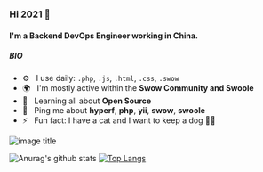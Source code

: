 <!--
**Codingheping/Codingheping** is a ✨ _special_ ✨ repository because its `README.md` (this file) appears on your GitHub profile.

- ⚙️&nbsp;&nbsp; I use daily: `.php`, `.js`, `.html`, `.css`, `.swow`
- 🌍&nbsp;&nbsp; I'm mostly active within the **Swow Community and Swoole**
- 📘&nbsp;&nbsp; I wrote the **[Introduction to Bash Scripting](https://github.com/bobbyiliev/introduction-to-bash-scripting)** opensource eBook
- 🌱&nbsp;&nbsp; Learning all about **Open Source**
- 💬&nbsp;&nbsp; Ping me about **hyperf**, **php**, **yii**, **swow**, **swoole**
- ⚡️&nbsp;&nbsp; Fun fact: I have a cat and I want to keep a dog 🐶🐱‍💻

- 🔭 I’m currently working on ...
- 🌱 I’m currently learning ...
- 👯 I’m looking to collaborate on ...
- 🤔 I’m looking for help with ...
- 💬 Ask me about ...
- 📫 How to reach me: ...
- 😄 Pronouns: ...
- ⚡ Fun fact: ...
[![Github Stats By Anurag](https://github-readme-stats.vercel.app/api?username=codingheping&show_icons=true&title_color=62BFAD&icon_color=79ff97&text_color=F7F8E8&bg_color=151515)](https://github.com/anuraghazra/github-readme-stats)
-->

### Hi 2021 👋

#### I'm a Backend DevOps Engineer working in China.

##### BIO

- ⚙️&nbsp;&nbsp; I use daily: `.php`, `.js`, `.html`, `.css`, `.swow`
- 🌍&nbsp;&nbsp; I'm mostly active within the **Swow Community and Swoole**
- 🌱&nbsp;&nbsp; Learning all about **Open Source**
- 💬&nbsp;&nbsp; Ping me about **hyperf**, **php**, **yii**, **swow**, **swoole**
- ⚡️&nbsp;&nbsp; Fun fact: I have a cat and I want to keep a dog 🐶🐱‍

![image title](https://rushter.com/counter.svg)

![Anurag's github stats](https://github-readme-stats.vercel.app/api?username=codingheping&show_icons=true&theme=radical&line_height=40)
[![Top Langs](https://github-readme-stats.vercel.app/api/top-langs/?username=codingheping&&theme=radical&show_icons=true)](https://github.com/anuraghazra/github-readme-stats)


